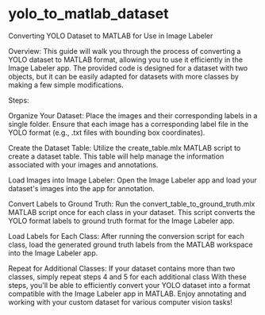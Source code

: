 # yolo_to_matlab_dataset
Converting YOLO Dataset to MATLAB for Use in Image Labeler

Overview:
This guide will walk you through the process of converting a YOLO dataset to MATLAB format, allowing you to use it efficiently in the Image Labeler app. The provided code is designed for a dataset with two objects, but it can be easily adapted for datasets with more classes by making a few simple modifications.

Steps:

Organize Your Dataset:
Place the images and their corresponding labels in a single folder. Ensure that each image has a corresponding label file in the YOLO format (e.g., .txt files with bounding box coordinates).

Create the Dataset Table:
Utilize the create_table.mlx MATLAB script to create a dataset table. This table will help manage the information associated with your images and annotations.

Load Images into Image Labeler:
Open the Image Labeler app and load your dataset's images into the app for annotation.

Convert Labels to Ground Truth:
Run the convert_table_to_ground_truth.mlx MATLAB script once for each class in your dataset. This script converts the YOLO format labels to ground truth format for the Image Labeler app.

Load Labels for Each Class:
After running the conversion script for each class, load the generated ground truth labels from the MATLAB workspace into the Image Labeler app.

Repeat for Additional Classes:
If your dataset contains more than two classes, simply repeat steps 4 and 5 for each additional class
With these steps, you'll be able to efficiently convert your YOLO dataset into a format compatible with the Image Labeler app in MATLAB. Enjoy annotating and working with your custom dataset for various computer vision tasks!
